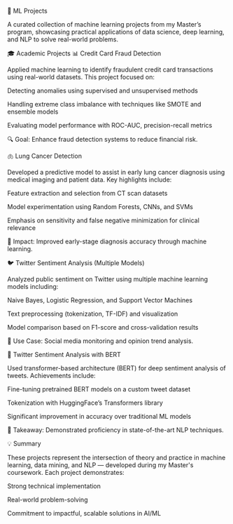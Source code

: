 🧠 ML Projects

A curated collection of machine learning projects from my Master’s program, showcasing practical applications of data science, deep learning, and NLP to solve real-world problems.

🎓 Academic Projects
📊 Credit Card Fraud Detection

Applied machine learning to identify fraudulent credit card transactions using real-world datasets. This project focused on:

Detecting anomalies using supervised and unsupervised methods

Handling extreme class imbalance with techniques like SMOTE and ensemble models

Evaluating model performance with ROC-AUC, precision-recall metrics

🔍 Goal: Enhance fraud detection systems to reduce financial risk.

🫁 Lung Cancer Detection

Developed a predictive model to assist in early lung cancer diagnosis using medical imaging and patient data. Key highlights include:

Feature extraction and selection from CT scan datasets

Model experimentation using Random Forests, CNNs, and SVMs

Emphasis on sensitivity and false negative minimization for clinical relevance

🧬 Impact: Improved early-stage diagnosis accuracy through machine learning.

🐦 Twitter Sentiment Analysis (Multiple Models)

Analyzed public sentiment on Twitter using multiple machine learning models including:

Naive Bayes, Logistic Regression, and Support Vector Machines

Text preprocessing (tokenization, TF-IDF) and visualization

Model comparison based on F1-score and cross-validation results

📢 Use Case: Social media monitoring and opinion trend analysis.

🤖 Twitter Sentiment Analysis with BERT

Used transformer-based architecture (BERT) for deep sentiment analysis of tweets. Achievements include:

Fine-tuning pretrained BERT models on a custom tweet dataset

Tokenization with HuggingFace’s Transformers library

Significant improvement in accuracy over traditional ML models

🧠 Takeaway: Demonstrated proficiency in state-of-the-art NLP techniques.

💡 Summary

These projects represent the intersection of theory and practice in machine learning, data mining, and NLP — developed during my Master's coursework. Each project demonstrates:

Strong technical implementation

Real-world problem-solving

Commitment to impactful, scalable solutions in AI/ML
